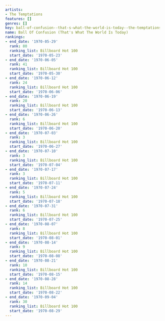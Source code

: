 ```yaml
---
artists:
- The Temptations
features: []
genres: []
key: ball-of-confusion--that-s-what-the-world-is-today--the-temptations
name: Ball Of Confusion (That's What The World Is Today)
rankings:
- end_date: '1970-05-29'
  rank: 80
  ranking_list: Billboard Hot 100
  start_date: '1970-05-23'
- end_date: '1970-06-05'
  rank: 41
  ranking_list: Billboard Hot 100
  start_date: '1970-05-30'
- end_date: '1970-06-12'
  rank: 24
  ranking_list: Billboard Hot 100
  start_date: '1970-06-06'
- end_date: '1970-06-19'
  rank: 20
  ranking_list: Billboard Hot 100
  start_date: '1970-06-13'
- end_date: '1970-06-26'
  rank: 6
  ranking_list: Billboard Hot 100
  start_date: '1970-06-20'
- end_date: '1970-07-03'
  rank: 3
  ranking_list: Billboard Hot 100
  start_date: '1970-06-27'
- end_date: '1970-07-10'
  rank: 3
  ranking_list: Billboard Hot 100
  start_date: '1970-07-04'
- end_date: '1970-07-17'
  rank: 3
  ranking_list: Billboard Hot 100
  start_date: '1970-07-11'
- end_date: '1970-07-24'
  rank: 5
  ranking_list: Billboard Hot 100
  start_date: '1970-07-18'
- end_date: '1970-07-31'
  rank: 6
  ranking_list: Billboard Hot 100
  start_date: '1970-07-25'
- end_date: '1970-08-07'
  rank: 8
  ranking_list: Billboard Hot 100
  start_date: '1970-08-01'
- end_date: '1970-08-14'
  rank: 9
  ranking_list: Billboard Hot 100
  start_date: '1970-08-08'
- end_date: '1970-08-21'
  rank: 10
  ranking_list: Billboard Hot 100
  start_date: '1970-08-15'
- end_date: '1970-08-28'
  rank: 14
  ranking_list: Billboard Hot 100
  start_date: '1970-08-22'
- end_date: '1970-09-04'
  rank: 30
  ranking_list: Billboard Hot 100
  start_date: '1970-08-29'
---
```


